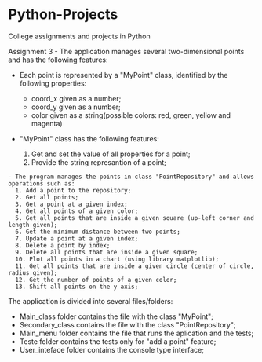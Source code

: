 # Python-Projects
College assignments and projects in Python

Assignment 3 - The application manages several two-dimensional points and has the following features:

  - Each point is represented by a "MyPoint" class, identified by the following properties:
    - coord_x given as a number;
    - coord_y given as a number;
    - color given as a string(possible colors: red, green, yellow and magenta)
   
   - "MyPoint" class has the following features:
     1. Get and set the value of all properties for a point;
     2. Provide the string represantion of a point;
    
    - The program manages the points in class "PointRepository" and allows operations such as:
      1. Add a point to the repository;
      2. Get all points;
      3. Get a point at a given index;
      4. Get all points of a given color;
      5. Get all points that are inside a given square (up-left corner and length given);
      6. Get the minimum distance between two points;
      7. Update a point at a given index;
      8. Delete a point by index;
      9. Delete all points that are inside a given square;
      10. Plot all points in a chart (using library matplotlib);
      11. Get all points that are inside a given circle (center of circle, radius given);
      12. Get the number of points of a given color;
      13. Shift all points on the y axis;
      
The application is divided into several files/folders:

- Main_class folder contains the file with the class "MyPoint";
- Secondary_class contains the file with the class "PointRepository";
- Main_menu folder contains the file that runs the aplication and the tests;
- Teste folder contains the tests only for "add a point" feature;
- User_inteface folder contains the console type interface; 


